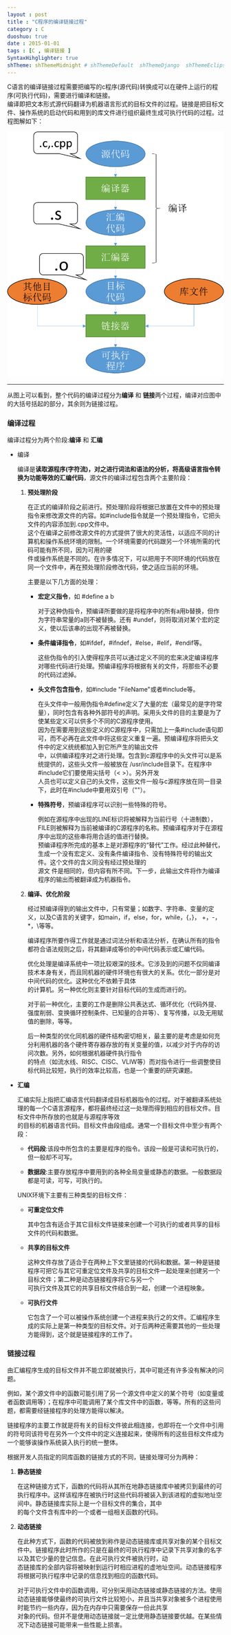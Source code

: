 ```yaml
---
layout : post
title : "C程序的编译链接过程"
category : C
duoshuo: true
date : 2015-01-01
tags : [C , 编译链接 ]
SyntaxHihglighter: true
shTheme: shThemeMidnight # shThemeDefault  shThemeDjango  shThemeEclipse  shThemeEmacs  shThemeFadeToGrey  shThemeMidnight  shThemeRDark
---
```


C语言的编译链接过程需要把编写的c程序(源代码)转换成可以在硬件上运行的程序(可执行代码)，需要进行编译和链接。  
编译即把文本形式源代码翻译为机器语言形式的目标文件的过程。链接是把目标文件、操作系统的启动代码和用到的库文件进行组织最终生成可执行代码的过程。过程图解如下：

![编译链接过程](/res/img/blog/2015/01/01/compile_link.png)

<!-- more -->

---

从图上可以看到，整个代码的编译过程分为**编译** 和 **链接**两个过程，编译对应图中的大括号括起的部分，其余则为链接过程。

### **编译过程**

编译过程分为两个阶段:**编译** 和 **汇编**

* 编译

	编译是**读取源程序(字符流)，对之进行词法和语法的分析，将高级语言指令转换为功能等效的汇编代码**，源文件的编译过程包含两个主要阶段：
	
	1. **预处理阶段**
	
		在正式的编译阶段之前进行。预处理阶段将根据已放置在文件中的预处理指令来修改源文件的内容。如#include指令就是一个预处理指令，它把头文件的内容添加到.cpp文件中。  
		这个在编译之前修改源文件的方式提供了很大的灵活性，以适应不同的计算机和操作系统环境的限制。一个环境需要的代码跟另一个环境所需的代码可能有所不同，因为可用的硬  
		件或操作系统是不同的。在许多情况下，可以把用于不同环境的代码放在同一个文件中，再在预处理阶段修改代码，使之适应当前的环境。
		
		主要是以下几方面的处理：
		
		+ **宏定义指令**，如 #define a b
		
			对于这种伪指令，预编译所要做的是将程序中的所有a用b替换，但作为字符串常量的a则不被替换。还有 #undef，则将取消对某个宏的定义，使以后该串的出现不再被替换。
			
		+ **条件编译指令**，如#ifdef，#ifndef，#else，#elif，#endif等。
		
			这些伪指令的引入使得程序员可以通过定义不同的宏来决定编译程序对哪些代码进行处理。预编译程序将根据有关的文件，将那些不必要的代码过滤掉。
		
		+ **头文件包含指令**，如#include "FileName"或者#include等。
		
			在头文件中一般用伪指令#define定义了大量的宏（最常见的是字符常量），同时包含有各种外部符号的声明。采用头文件的目的主要是为了使某些定义可以供多个不同的C源程序使用。  
			因为在需要用到这些定义的C源程序中，只需加上一条#include语句即可，而不必再在此文件中将这些定义重复一遍。预编译程序将把头文件中的定义统统都加入到它所产生的输出文件  
			中，以供编译程序对之进行处理。包含到c源程序中的头文件可以是系统提供的，这些头文件一般被放在 /usr/include目录下。在程序中#include它们要使用尖括号（< >）。另外开发  
			人员也可以定义自己的头文件，这些文件一般与c源程序放在同一目录下，此时在#include中要用双引号（""）。
			
		+ **特殊符号**，预编译程序可以识别一些特殊的符号。
		
			例如在源程序中出现的LINE标识将被解释为当前行号（十进制数），FILE则被解释为当前被编译的C源程序的名称。预编译程序对于在源程序中出现的这些串将用合适的值进行替换。  
					预编译程序所完成的基本上是对源程序的“替代”工作。经过此种替代，生成一个没有宏定义、没有条件编译指令、没有特殊符号的输出文件。这个文件的含义同没有经过预处理的  
			源文			件是相同的，但内容有所不同。下一步，此输出文件将作为编译程序的输出而被翻译成为机器指令。

	2. **编译、优化阶段**
	
		经过预编译得到的输出文件中，只有常量；如数字、字符串、变量的定义，以及C语言的关键字，如main，if，else，for，while，{，}， +，-，*，\等等。
		
		编译程序所要作得工作就是通过词法分析和语法分析，在确认所有的指令都符合语法规则之后，将其翻译成等价的中间代码表示或汇编代码。
		
		优化处理是编译系统中一项比较艰深的技术。它涉及到的问题不仅同编译技术本身有关，而且同机器的硬件环境也有很大的关系。优化一部分是对中间代码的优化。这种优化不依赖于具体  
		的计算机。另一种优化则主要针对目标代码的生成而进行的。
		
		对于前一种优化，主要的工作是删除公共表达式、循环优化（代码外提、强度削弱、变换循环控制条件、已知量的合并等）、复写传播，以及无用赋值的删除，等等。
		
		后一种类型的优化同机器的硬件结构密切相关，最主要的是考虑是如何充分利用机器的各个硬件寄存器存放的有关变量的值，以减少对于内存的访问次数。另外，如何根据机器硬件执行指令  
		的特点（如流水线、RISC、CISC、VLIW等）而对指令进行一些调整使目标代码比较短，执行的效率比较高，也是一个重要的研究课题。
		
* **汇编**	

	汇编实际上指把汇编语言代码翻译成目标机器指令的过程。对于被翻译系统处理的每一个C语言源程序，都将最终经过这一处理而得到相应的目标文件。目标文件中所存放的也就是与源程序等效  
	的目标的机器语言代码。目标文件由段组成。通常一个目标文件中至少有两个段：
	
	+ **代码段**:该段中所包含的主要是程序的指令。该段一般是可读和可执行的，但一般却不可写。
	
	+ **数据段**:主要存放程序中要用到的各种全局变量或静态的数据。一般数据段都是可读，可写，可执行的。
	
	UNIX环境下主要有三种类型的目标文件：
	
	- **可重定位文件**
		
		其中包含有适合于其它目标文件链接来创建一个可执行的或者共享的目标文件的代码和数据。
	
	- **共享的目标文件**
	
		这种文件存放了适合于在两种上下文里链接的代码和数据。第一种是链接程序可把它与其它可重定位文件及共享的目标文件一起处理来创建另一个 目标文件；第二种是动态链接程序将它与另一个  
		可执行文件及其它的共享目标文件结合到一起，创建一个进程映象。
	
	- **可执行文件**
	
		它包含了一个可以被操作系统创建一个进程来执行之的文件。汇编程序生成的实际上是第一种类型的目标文件。对于后两种还需要其他的一些处理方能得到，这个就是链接程序的工作了。
		
### **链接过程**

由汇编程序生成的目标文件并不能立即就被执行，其中可能还有许多没有解决的问题。

例如，某个源文件中的函数可能引用了另一个源文件中定义的某个符号（如变量或者函数调用等）；在程序中可能调用了某个库文件中的函数，等等。所有的这些问题，都需要经链接程序的处理方能得以解决。

链接程序的主要工作就是将有关的目标文件彼此相连接，也即将在一个文件中引用的符号同该符号在另外一个文件中的定义连接起来，使得所有的这些目标文件成为一个能够诶操作系统装入执行的统一整体。

根据开发人员指定的同库函数的链接方式的不同，链接处理可分为两种：

1. **静态链接**

	在这种链接方式下，函数的代码将从其所在地静态链接库中被拷贝到最终的可执行程序中。这样该程序在被执行时这些代码将被装入到该进程的虚拟地址空间中。静态链接库实际上是一个目标文件的集合，其中  
	的每个文件含有库中的一个或者一组相关函数的代码。
	
2. **动态链接**

	在此种方式下，函数的代码被放到称作是动态链接库或共享对象的某个目标文件中。链接程序此时所作的只是在最终的可执行程序中记录下共享对象的名字以及其它少量的登记信息。在此可执行文件被执行时，动  
	态链接库的全部内容将被映射到运行时相应进程的虚地址空间。动态链接程序将根据可执行程序中记录的信息找到相应的函数代码。
		
	对于可执行文件中的函数调用，可分别采用动态链接或静态链接的方法。使用动态链接能够使最终的可执行文件比较短小，并且当共享对象被多个进程使用时能节约一些内存，因为在内存中只需要保存一份此共享  
	对象的代码。但并不是使用动态链接就一定比使用静态链接要优越。在某些情况下动态链接可能带来一些性能上损害。

